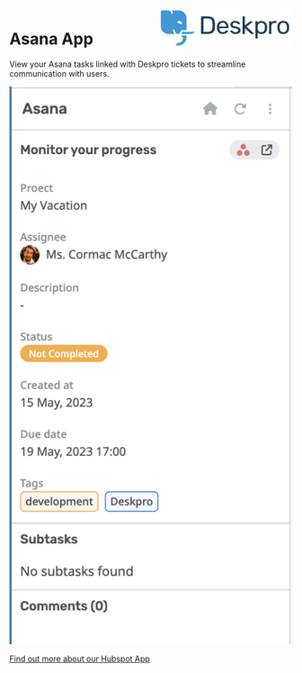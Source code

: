 <img align="right" alt="Deskpro" src="https://raw.githubusercontent.com/DeskproApps/asana/master/docs/assets/deskpro-logo.svg" />

# Asana App

View your Asana tasks linked with Deskpro tickets to streamline communication with users.

![Asana App - Deskpro](./docs/assets/asana-screenshot.png)

[Find out more about our Hubspot App](https://www.deskpro.com/apps/asana)
